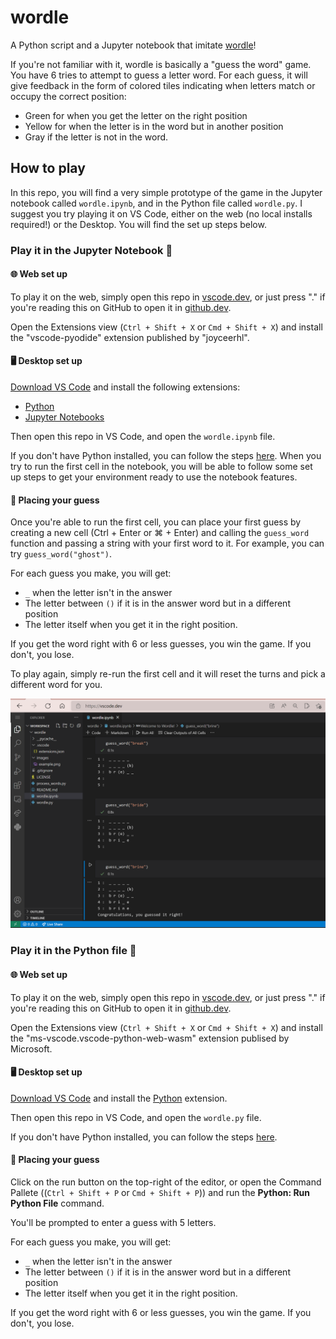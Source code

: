# wordle
A Python script and a Jupyter notebook that imitate [wordle](https://www.nytimes.com/games/wordle/index.html)!

If you're not familiar with it, wordle is basically a "guess the word" game. You have 6 tries to attempt to guess a letter word. For each guess, it will give feedback in the form of colored tiles indicating when letters match or occupy the correct position:
- Green for when you get the letter on the right position
- Yellow for when the letter is in the word but in another position
- Gray if the letter is not in the word.

## How to play
In this repo, you will find a very simple prototype of the game in the Jupyter notebook called `wordle.ipynb`, and in the Python file called `wordle.py`. I suggest you try playing it on VS Code, either on the web (no local installs required!) or the Desktop. You will find the set up steps below. 

### Play it in the Jupyter Notebook 📒

#### 🌐 Web set up
 To play it on the web, simply open this repo in [vscode.dev](https://vscode.dev/), or  just press "." if you're reading this on GitHub to open it in [github.dev](https://github.dev/).

Open the Extensions view (`Ctrl + Shift + X` or `Cmd + Shift + X`) and install the "vscode-pyodide" extension published by "joyceerhl".

#### 🖥️ Desktop set up
[Download VS Code](https://code.visualstudio.com/) and install the following extensions:
- [Python](https://marketplace.visualstudio.com/items?itemName=ms-python.python)
- [Jupyter Notebooks](https://marketplace.visualstudio.com/items?itemName=ms-toolsai.jupyter)

Then open this repo in VS Code, and open the `wordle.ipynb` file.

If you don't have Python installed, you can follow the steps [here](https://code.visualstudio.com/docs/python/python-tutorial#_install-a-python-interpreter). When you try to run the first cell in the notebook, you will be able to follow  some set up steps to get your environment ready to use the notebook features.

#### 🎯 Placing your guess

Once you're able to run the first cell, you can place your first guess by creating a new cell (Ctrl + Enter or ⌘ + Enter) and calling the `guess_word` function and passing a string with your first word to it. For example, you can try `guess_word("ghost")`.


For each guess you make, you will get:
- `_` when the letter isn't in the answer
- The letter between `()` if it is in the answer word but in a different position
- The letter itself when you get it in the right position.

If you get the word right with 6 or less guesses, you win the game. If you don't, you lose.

To play again, simply re-run the first cell and it will reset the turns and pick a different word for you.

![Running cells by calling guess_word(string)to play the game.](https://github.com/luabud/wordle/blob/main/images/example.png?raw=true)

### Play it in the Python file 📜

#### 🌐 Web set up
 To play it on the web, simply open this repo in [vscode.dev](https://vscode.dev/), or  just press "." if you're reading this on GitHub to open it in [github.dev](https://github.dev/).

Open the Extensions view (`Ctrl + Shift + X` or `Cmd + Shift + X`) and install the "ms-vscode.vscode-python-web-wasm" extension publised by Microsoft.


#### 🖥️ Desktop set up
[Download VS Code](https://code.visualstudio.com/) and install the [Python](https://marketplace.visualstudio.com/items?itemName=ms-python.python) extension.

Then open this repo in VS Code, and open the `wordle.py` file.

If you don't have Python installed, you can follow the steps [here](https://code.visualstudio.com/docs/python/python-tutorial#_install-a-python-interpreter).

#### 🎯 Placing your guess

Click on the run button on the top-right of the editor, or open the Command Pallete ((`Ctrl + Shift + P` or `Cmd + Shift + P`)) and run the **Python: Run Python File** command.  

You'll be prompted to enter a guess with 5 letters.

For each guess you make, you will get:
- `_` when the letter isn't in the answer
- The letter between `()` if it is in the answer word but in a different position
- The letter itself when you get it in the right position.

If you get the word right with 6 or less guesses, you win the game. If you don't, you lose.





